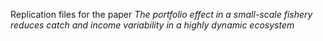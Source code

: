 

Replication files for the paper *The portfolio effect in a small-scale fishery reduces catch and income variability in a highly dynamic ecosystem*
